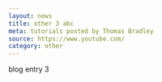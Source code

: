 ```yaml
---
layout: news
title: other 3 abc
meta: tutorials posted by Thomas Bradley
source: https://www.youtube.com/
category: other
---
```


blog entry 3
